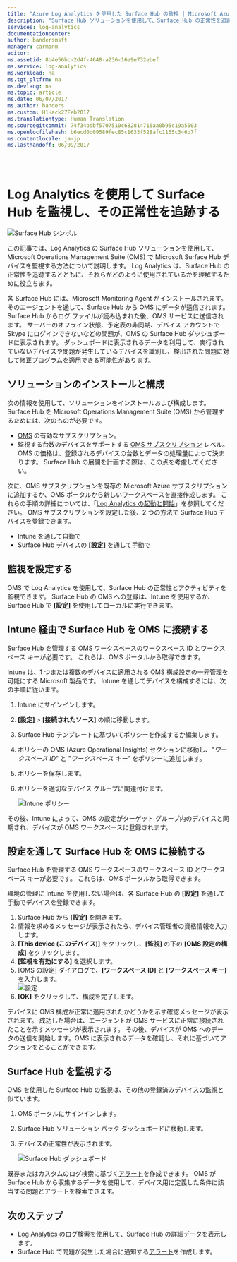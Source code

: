 ```yaml
---
title: "Azure Log Analytics を使用した Surface Hub の監視 | Microsoft Azure"
description: "Surface Hub ソリューションを使用して、Surface Hub の正常性を追跡し、Surface Hub がどのように使用されているかを理解します。"
services: log-analytics
documentationcenter: 
author: bandersmsft
manager: carmonm
editor: 
ms.assetid: 8b4e56bc-2d4f-4648-a236-16e9e732ebef
ms.service: log-analytics
ms.workload: na
ms.tgt_pltfrm: na
ms.devlang: na
ms.topic: article
ms.date: 06/07/2017
ms.author: banders
ms.custom: H1Hack27Feb2017
ms.translationtype: Human Translation
ms.sourcegitcommit: 74f34bdbf5707510c682814716aa0b95c19a5503
ms.openlocfilehash: b6ecd0d09589fec85c1633f528afc1165c346b7f
ms.contentlocale: ja-jp
ms.lasthandoff: 06/09/2017


---
```

# <a name="monitor-surface-hubs-with-log-analytics-to-track-their-health"></a>Log Analytics を使用して Surface Hub を監視し、その正常性を追跡する

![Surface Hub シンボル](./media/log-analytics-surface-hubs/surface-hub-symbol.png)

この記事では、Log Analytics の Surface Hub ソリューションを使用して、Microsoft Operations Management Suite (OMS) で Microsoft Surface Hub デバイスを監視する方法について説明します。 Log Analytics は、Surface Hub の正常性を追跡するとともに、それらがどのように使用されているかを理解するために役立ちます。

各 Surface Hub には、Microsoft Monitoring Agent がインストールされます。 そのエージェントを通して、Surface Hub から OMS にデータが送信されます。 Surface Hub からログ ファイルが読み込まれた後、OMS サービスに送信されます。 サーバーのオフライン状態、予定表の非同期、デバイス アカウントで Skype にログインできないなどの問題が、OMS の Surface Hub ダッシュボードに表示されます。 ダッシュボードに表示されるデータを利用して、実行されていないデバイスや問題が発生しているデバイスを識別し、検出された問題に対して修正プログラムを適用できる可能性があります。

## <a name="installing-and-configuring-the-solution"></a>ソリューションのインストールと構成
次の情報を使用して、ソリューションをインストールおよび構成します。 Surface Hub を Microsoft Operations Management Suite (OMS) から管理するためには、次のものが必要です。

* [OMS](http://www.microsoft.com/oms) の有効なサブスクリプション。
* 監視する台数のデバイスをサポートする [OMS サブスクリプション](https://azure.microsoft.com/pricing/details/log-analytics/) レベル。 OMS の価格は、登録されるデバイスの台数とデータの処理量によって決まります。 Surface Hub の展開を計画する際は、この点を考慮してください。

次に、OMS サブスクリプションを既存の Microsoft Azure サブスクリプションに追加するか、OMS ポータルから新しいワークスペースを直接作成します。 これらの手順の詳細については、「[Log Analytics の起動と開始](log-analytics-get-started.md)」を参照してください。 OMS サブスクリプションを設定した後、2 つの方法で Surface Hub デバイスを登録できます。

* Intune を通して自動で
* Surface Hub デバイスの **[設定]** を通して手動で

## <a name="set-up-monitoring"></a>監視を設定する
OMS で Log Analytics を使用して、Surface Hub の正常性とアクティビティを監視できます。 Surface Hub の OMS への登録は、Intune を使用するか、Surface Hub で **[設定]** を使用してローカルに実行できます。

## <a name="connect-surface-hubs-to-oms-through-intune"></a>Intune 経由で Surface Hub を OMS に接続する
Surface Hub を管理する OMS ワークスペースのワークスペース ID とワークスペース キーが必要です。 これらは、OMS ポータルから取得できます。

Intune は、1 つまたは複数のデバイスに適用される OMS 構成設定の一元管理を可能にする Microsoft 製品です。 Intune を通してデバイスを構成するには、次の手順に従います。

1. Intune にサインインします。
2. **[設定]** > **[接続されたソース]** の順に移動します。
3. Surface Hub テンプレートに基づいてポリシーを作成するか編集します。
4. ポリシーの OMS (Azure Operational Insights) セクションに移動し、"*ワークスペース ID*" と "*ワークスペース キー*" をポリシーに追加します。
5. ポリシーを保存します。
6. ポリシーを適切なデバイス グループに関連付けます。

   ![Intune ポリシー](./media/log-analytics-surface-hubs/intune.png)

その後、Intune によって、OMS の設定がターゲット グループ内のデバイスと同期され、デバイスが OMS ワークスペースに登録されます。

## <a name="connect-surface-hubs-to-oms-using-the-settings-app"></a>設定を通して Surface Hub を OMS に接続する
Surface Hub を管理する OMS ワークスペースのワークスペース ID とワークスペース キーが必要です。 これらは、OMS ポータルから取得できます。

環境の管理に Intune を使用しない場合は、各 Surface Hub の **[設定]** を通して手動でデバイスを登録できます。

1. Surface Hub から **[設定]** を開きます。
2. 情報を求めるメッセージが表示されたら、デバイス管理者の資格情報を入力します。
3. **[This device (このデバイス)]** をクリックし、**[監視]** の下の **[OMS 設定の構成]** をクリックします。
4. **[監視を有効にする]** を選択します。
5. [OMS の設定] ダイアログで、**[ワークスペース ID]** と **[ワークスペース キー]** を入力します。  
   ![設定](./media/log-analytics-surface-hubs/settings.png)
6. **[OK]** をクリックして、構成を完了します。

デバイスに OMS 構成が正常に適用されたかどうかを示す確認メッセージが表示されます。 成功した場合は、エージェントが OMS サービスに正常に接続されたことを示すメッセージが表示されます。 その後、デバイスが OMS へのデータの送信を開始します。OMS に表示されるデータを確認し、それに基づいてアクションをとることができます。

## <a name="monitor-surface-hubs"></a>Surface Hub を監視する
OMS を使用した Surface Hub の監視は、その他の登録済みデバイスの監視と似ています。

1. OMS ポータルにサインインします。
2. Surface Hub ソリューション パック ダッシュボードに移動します。
3. デバイスの正常性が表示されます。

   ![Surface Hub ダッシュボード](./media/log-analytics-surface-hubs/surface-hub-dashboard.png)

既存またはカスタムのログ検索に基づく[アラート](log-analytics-alerts.md)を作成できます。 OMS が Surface Hub から収集するデータを使用して、デバイス用に定義した条件に該当する問題とアラートを検索できます。

## <a name="next-steps"></a>次のステップ
* [Log Analytics のログ検索](log-analytics-log-searches.md)を使用して、Surface Hub の詳細データを表示します。
* Surface Hub で問題が発生した場合に通知する[アラート](log-analytics-alerts.md)を作成します。

